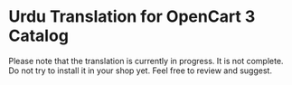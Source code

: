 # Urdu Translation for OpenCart 3 Catalog

Please note that the translation is currently in progress. It is not complete. Do not try to install it in your shop yet.
Feel free to review and suggest. 
